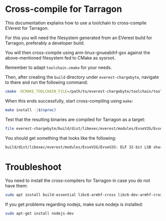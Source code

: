 # Cross-compile for Tarragon

This documentation explains how to use a toolchain to cross-compile EVerest for Tarragon.

For this you will need the filesystem generated from an EVerest build for Tarragon, preferably a
developer build.

You will then cross-compile using arm-linux-gnueabihf-gxx against the above-mentioned filesystem fed
to CMake as sysroot.

Remember to adapt `toolchain.cmake` for your needs.

Then, after creating the `build` directory under `everest-chargebyte`, navigate to there and run the
following command:

```bash
cmake -DCMAKE_TOOLCHAIN_FILE=/path/to/everest-chargebyte/toolchain/toolchain.cmake -DCMAKE_SYSROOT=/path/to/everest_sdk ..
```

When this ends successfully, start cross-compiling using `make`:

```bash
make install -j$(nproc)
```

Test that the resulting binaries are compiled for Tarragon as a target:

```bash
file everest-chargebyte/build/dist/libexec/everest/modules/EvseV2G/EvseV2G
```

You should get something that looks like the following:

```bash
build/dist/libexec/everest/modules/EvseV2G/EvseV2G: ELF 32-bit LSB shared object, ARM, EABI5 version 1 (GNU/Linux), dynamically linked, interpreter /lib/ld-linux-armhf.so.3, BuildID[sha1]=9f287c2dbdcacd9ecde770df4820de9218deb439, for GNU/Linux 3.2.0, not stripped
```

# Troubleshoot

You need to install the cross-compilers for Tarragon in case you do not have them:

```bash
sudo apt install build-essential libc6-armhf-cross libc6-dev-armhf-cross binutils-arm-linux-gnueabihf gcc-arm-linux-gnueabihf g++-arm-linux-gnueabihf pkg-config-arm-linux-gnueabihf
```

If you get problems regarding nodejs, make sure nodejs is installed:

```bash
sudo apt-get install nodejs-dev
```
